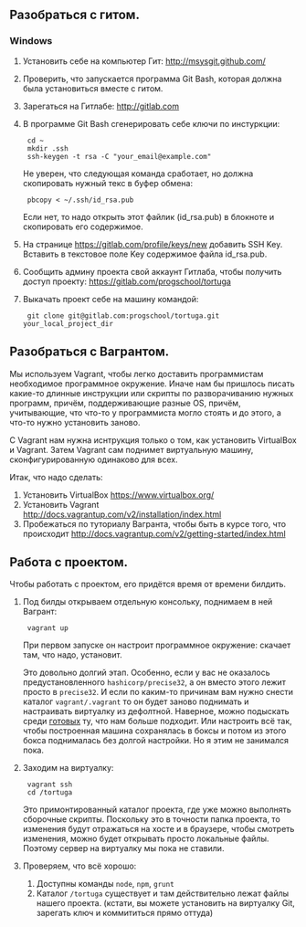 ## Разобраться с гитом.
### Windows

1. Установить себе на компьютер Гит: http://msysgit.github.com/
2. Проверить, что запускается программа Git Bash, которая должна была установиться вместе с гитом.
3. Зарегаться на Гитлабе: http://gitlab.com
4. В программе Git Bash сгенерировать себе ключи по инстуркции:

        cd ~
        mkdir .ssh
        ssh-keygen -t rsa -C "your_email@example.com"

    Не уверен, что следующая команда сработает, но должна скопировать нужный текс в буфер обмена:

        pbcopy < ~/.ssh/id_rsa.pub

    Если нет, то надо открыть этот файлик (id_rsa.pub) в блокноте и скопировать его содержимое.

5. На странице https://gitlab.com/profile/keys/new добавить SSH Key. Вставить в текстовое поле Key содержимое файла id_rsa.pub.

6. Сообщить админу проекта свой аккаунт Гитлаба, чтобы получить доступ проекту: https://gitlab.com/progschool/tortuga

7. Выкачать проект себе на машину командой:

        git clone git@gitlab.com:progschool/tortuga.git your_local_project_dir




## Разобраться с Вагрантом.
Мы используем Vagrant, чтобы легко доставить программистам необходимое программное окружение.
Иначе нам бы пришлось писать какие-то длинные инструкции или скрипты по разворачиванию нужных программ, причём, поддерживающие разные OS, причём, учитывающие, что что-то у программиста могло стоять и до этого, а что-то нужно установить заново.

С Vagrant нам нужна иснтрукция только о том, как установить VirtualBox и Vagrant. Затем Vagrant сам поднимет виртуальную машину, сконфигурированную одинаково для всех.

Итак, что надо сделать:

1. Установить VirtualBox https://www.virtualbox.org/
2. Установить Vagrant http://docs.vagrantup.com/v2/installation/index.html
3. Пробежаться по туториалу Вагранта, чтобы быть в курсе того, что происходит http://docs.vagrantup.com/v2/getting-started/index.html

## Работа с проектом.

Чтобы работать с проектом, его придётся время от времени билдить.

1. Под билды открываем отдельную консольку, поднимаем в ней Вагрант:

        vagrant up

    При первом запуске он настроит программное окружение: скачает там, что надо, установит.
    
    Это довольно долгий этап. Особенно, если у вас не оказалось предустановленного `hashicorp/precise32`,
    а он вместо этого лежит просто в `precise32`. И если по каким-то причинам вам нужно
    снести каталог `vagrant/.vagrant` то он будет заново поднимать и настраивать
    виртуалку из дефолтной. Наверное, можно подыскать среди [готовых](https://vagrantcloud.com/)
    ту, что нам больше подходит. Или настроить всё так, чтобы построенная машина
    сохранялась в боксы и потом из этого бокса поднималась без долгой настройки.
    Но я этим не занимался пока.

2. Заходим на виртуалку:

        vagrant ssh
        cd /tortuga

    Это примонтированный каталог проекта, где уже можно выполнять сборочные скрипты.
    Поскольку это в точности папка проекта, то изменения будут отражаться на хосте 
    и в браузере, чтобы смотреть изменения, можно будет открывать просто локальные файлы.
    Поэтому сервер на виртуалку мы пока не ставили.

3. Проверяем, что всё хорошо:
    1. Доступны команды `node`, `npm`, `grunt`
    2. Каталог `/tortuga` существует и там действительно лежат файлы нашего проекта. (кстати, вы можете установить на виртуалку Git, зарегать ключ и коммититься прямо оттуда)

    

